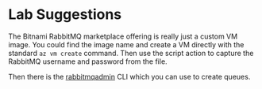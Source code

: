 # Lab Suggestions

The Bitnami RabbitMQ marketplace offering is really just a custom VM image. You could find the image name and create a VM directly with the standard `az vm create` command. Then use the script action to capture the RabbitMQ username and password from the file.

Then there is the [rabbitmqadmin](https://www.rabbitmq.com/management-cli.html) CLI which you can use to create queues.
